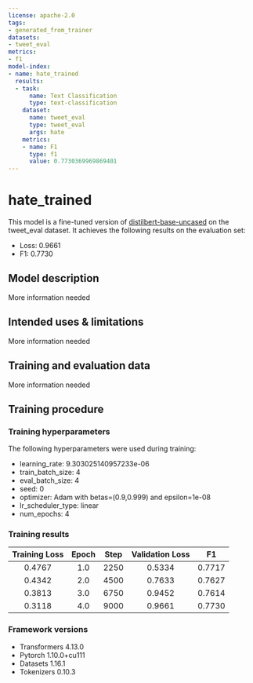 ```yaml
---
license: apache-2.0
tags:
- generated_from_trainer
datasets:
- tweet_eval
metrics:
- f1
model-index:
- name: hate_trained
  results:
  - task:
      name: Text Classification
      type: text-classification
    dataset:
      name: tweet_eval
      type: tweet_eval
      args: hate
    metrics:
    - name: F1
      type: f1
      value: 0.7730369969869401
---
```


<!-- This model card has been generated automatically according to the information the Trainer had access to. You
should probably proofread and complete it, then remove this comment. -->

# hate_trained

This model is a fine-tuned version of [distilbert-base-uncased](https://huggingface.co/distilbert-base-uncased) on the tweet_eval dataset.
It achieves the following results on the evaluation set:
- Loss: 0.9661
- F1: 0.7730

## Model description

More information needed

## Intended uses & limitations

More information needed

## Training and evaluation data

More information needed

## Training procedure

### Training hyperparameters

The following hyperparameters were used during training:
- learning_rate: 9.303025140957233e-06
- train_batch_size: 4
- eval_batch_size: 4
- seed: 0
- optimizer: Adam with betas=(0.9,0.999) and epsilon=1e-08
- lr_scheduler_type: linear
- num_epochs: 4

### Training results

| Training Loss | Epoch | Step | Validation Loss | F1     |
|:-------------:|:-----:|:----:|:---------------:|:------:|
| 0.4767        | 1.0   | 2250 | 0.5334          | 0.7717 |
| 0.4342        | 2.0   | 4500 | 0.7633          | 0.7627 |
| 0.3813        | 3.0   | 6750 | 0.9452          | 0.7614 |
| 0.3118        | 4.0   | 9000 | 0.9661          | 0.7730 |


### Framework versions

- Transformers 4.13.0
- Pytorch 1.10.0+cu111
- Datasets 1.16.1
- Tokenizers 0.10.3
